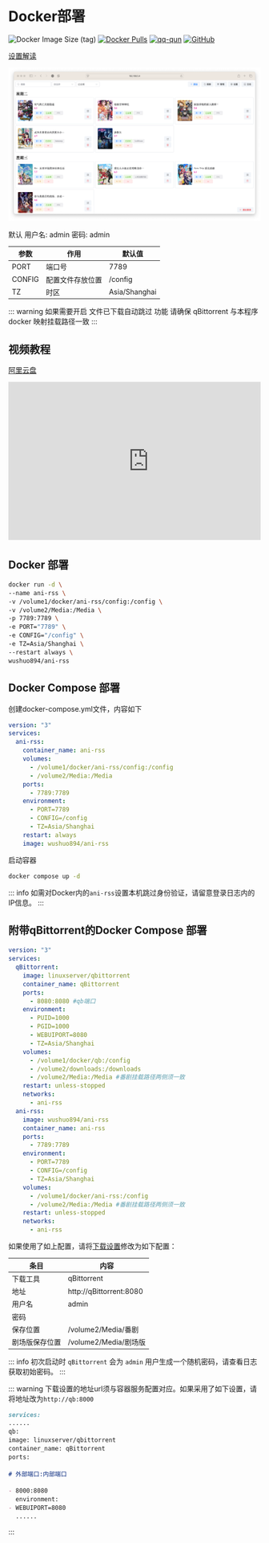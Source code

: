 # Docker部署

<div>

![Docker Image Size (tag)](https://img.shields.io/docker/image-size/wushuo894/ani-rss/latest)
[![Docker Pulls](https://img.shields.io/docker/pulls/wushuo894/ani-rss)](https://hub.docker.com/r/wushuo894/ani-rss)
[![qq-qun](https://img.shields.io/static/v1?label=QQ%E7%BE%A4&message=171563627&color=blue)](http://qm.qq.com/cgi-bin/qm/qr?_wv=1027&k=_EKAkxs6Ld4fWcMNAbUQzcp4tv20vjVH&authKey=KG3GAsZfKQosbAWkks%2FbEj0LCGwxoeLJ3DTU0loHkGdHLqHYgJNv3%2BmSERmYt47b&noverify=0&group_code=171563627)
[![GitHub](https://img.shields.io/badge/-GitHub-181717?logo=github)](https://github.com/wushuo894/ani-rss)
</div>

[设置解读](/config/download)

![Xnip2024-11-05_05-31-50.png](../image/Xnip2024-11-05_05-31-50.png)

默认 用户名: admin 密码: admin

| 参数     | 作用       | 默认值           |
|--------|----------|---------------|
| PORT   | 端口号      | 7789          |
| CONFIG | 配置文件存放位置 | /config       |
| TZ     | 时区       | Asia/Shanghai |

::: warning
如果需要开启 文件已下载自动跳过 功能 请确保 qBittorrent 与本程序 docker 映射挂载路径一致
:::

## 视频教程

[阿里云盘](https://www.alipan.com/s/eqt2XLZJThu)

<div style="overflow-x: auto;">
<iframe 
width="560" 
height="315" 
src="https://www.youtube.com/embed/y9-mgvnSnxs?si=CCz_58LaZu3mbpr5" 
title="YouTube video player" 
frameborder="0" 
allow="accelerometer; autoplay; clipboard-write; encrypted-media; gyroscope; picture-in-picture; web-share" 
referrerpolicy="strict-origin-when-cross-origin" 
allowfullscreen>
</iframe>
</div>

## Docker 部署

```bash
docker run -d \
--name ani-rss \
-v /volume1/docker/ani-rss/config:/config \
-v /volume2/Media:/Media \
-p 7789:7789 \
-e PORT="7789" \
-e CONFIG="/config" \
-e TZ=Asia/Shanghai \
--restart always \
wushuo894/ani-rss
```

## Docker Compose 部署

创建docker-compose.yml文件，内容如下

```yaml
version: "3"
services:
  ani-rss:
    container_name: ani-rss
    volumes:
      - /volume1/docker/ani-rss/config:/config
      - /volume2/Media:/Media
    ports:
      - 7789:7789
    environment:
      - PORT=7789
      - CONFIG=/config
      - TZ=Asia/Shanghai
    restart: always
    image: wushuo894/ani-rss
```

启动容器

```bash
docker compose up -d
```

::: info
如需对Docker内的`ani-rss`设置本机跳过身份验证，请留意登录日志内的IP信息。
:::

## 附带qBittorrent的Docker Compose 部署

```yaml
version: "3"
services:
  qBittorrent:
    image: linuxserver/qbittorrent
    container_name: qBittorrent
    ports:
      - 8080:8080 #qb端口
    environment:
      - PUID=1000
      - PGID=1000
      - WEBUIPORT=8080
      - TZ=Asia/Shanghai
    volumes:
      - /volume1/docker/qb:/config
      - /volume2/downloads:/downloads
      - /volume2/Media:/Media #番剧挂载路径两侧须一致
    restart: unless-stopped
    networks:
      - ani-rss
  ani-rss:
    image: wushuo894/ani-rss
    container_name: ani-rss
    ports:
      - 7789:7789
    environment:
      - PORT=7789
      - CONFIG=/config
      - TZ=Asia/Shanghai
    volumes:
      - /volume1/docker/ani-rss:/config
      - /volume2/Media:/Media #番剧挂载路径两侧须一致
    restart: unless-stopped
    networks:
      - ani-rss
```

如果使用了如上配置，请将[下载设置](../config/download#下载工具)修改为如下配置：

| 条目      | 内容                      |
|---------|-------------------------|
| 下载工具    | qBittorrent             |
| 地址      | http://qBittorrent:8080 |
| 用户名     | admin                   |
| 密码      |                         |
| 保存位置    | /volume2/Media/番剧       |
| 剧场版保存位置 | /volume2/Media/剧场版      |

::: info
初次启动时 `qBittorrent` 会为 `admin` 用户生成一个随机密码，请查看日志获取初始密码。
:::

::: warning
下载设置的地址url须与容器服务配置对应。如果采用了如下设置，请将地址改为`http://qb:8000`

```md
services:
......
qb:
image: linuxserver/qbittorrent
container_name: qBittorrent
ports:

# 外部端口:内部端口

- 8000:8080
  environment:
- WEBUIPORT=8080
  ......
```

:::
